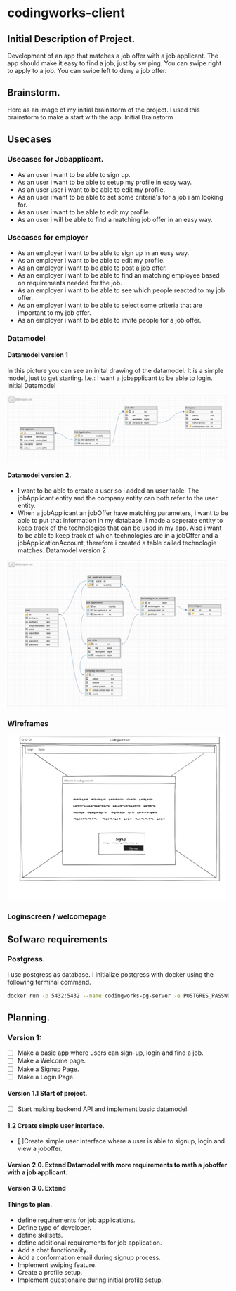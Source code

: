 # codingworks-client

## Initial Description of Project.

Development of an app that matches a job offer with a job applicant. The app should make it easy to find a job, just by swiping. You can swipe right to apply to a job. You can swipe left to deny a job offer.

## Brainstorm.

Here as an image of my initial brainstorm of the project. I used this brainstorm to make a start with the app. Initial Brainstorm

## Usecases

### Usecases for Jobapplicant.

- As an user i want to be able to sign up.
- As an user i want to be able to setup my profile in easy way.
- As an user user i want to be able to edit my profile.
- As an user i want to be able to set some criteria's for a job i am looking for.
- As an user i want to be able to edit my profile.
- As an user i will be able to find a matching job offer in an easy way.

### Usecases for employer

- As an employer i want to be able to sign up in an easy way.
- As an employer i want to be able to edit my profile.
- As an employer i want to be able to post a job offer.
- As an employer i want to be able to find an matching employee based on requirements needed for the job.
- As an employer i want to be able to see which people reacted to my job offer.
- As an employer i want to be able to select some criteria that are important to my job offer.
- As an employer i want to be able to invite people for a job offer.

### Datamodel

#### Datamodel version 1

In this picture you can see an inital drawing of the datamodel. It is a simple model, just to get starting. I.e.: I want a jobapplicant to be able to login. Initial Datamodel

![Datamodel version 1](documentationCodingworks/dataModels/model1.png)
#### Datamodel version 2.

- I want to be able to create a user so i added an user table. The jobApplicant entity and the company entity can both refer to the user entity.
- When a jobApplicant an jobOffer have matching parameters, i want to be able to put that information in my database. I made a seperate entity to keep track of the technologies that can be used in my app. Also i want to be able to keep track of which technologies are in a jobOffer and a jobApplicationAccount, therefore i created a table called technologie matches. Datamodel version 2

![Datamodel version 2](documentationCodingworks/dataModels/model2b.png)

### Wireframes

![Welcome/loginpage](documentationCodingworks/wireframes/homepage.png)

### Loginscreen / welcomepage

## Sofware requirements

### Postgress.

I use postgress as database. I initialize postgress with docker using the following terminal command.

```bash
docker run -p 5432:5432 --name codingworks-pg-server -e POSTGRES_PASSWORD=password -d postgres
```

## Planning.

### Version 1:

- [ ] Make a basic app where users can sign-up, login and find a job.
- [ ] Make a Welcome page.
- [ ] Make a Signup Page.
- [ ] Make a Login Page.

#### Version 1.1 Start of project.

- [ ] Start making backend API and implement basic datamodel.

#### 1.2 Create simple user interface.

- [ ]Create simple user interface where a user is able to signup, login and view a joboffer.

#### Version 2.0. Extend Datamodel with more requirements to math a joboffer with a job applicant.

#### Version 3.0. Extend

#### Things to plan.

- define requirements for job applications.
- Define type of developer.
- define skillsets.
- define additional requirements for job application.
- Add a chat functionality.
- Add a conformation email during signup process.
- Implement swiping feature.
- Create a profile setup.
- Implement questionaire during initial profile setup.
